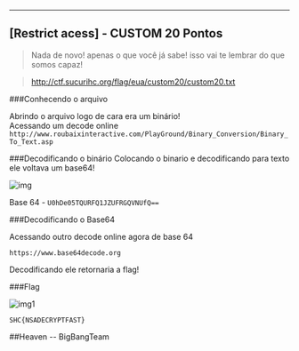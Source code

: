 ------------------------------------
[Restrict acess] - CUSTOM 20 Pontos
------------------------------------

> Nada de novo! apenas o que você já sabe! isso vai te lembrar do que somos capaz!

> http://ctf.sucurihc.org/flag/eua/custom20/custom20.txt

###Conhecendo o arquivo

Abrindo o arquivo logo de cara era um binário!<br>
Acessando um decode online<br>
``` http://www.roubaixinteractive.com/PlayGround/Binary_Conversion/Binary_To_Text.asp ```

###Decodificando o binário
Colocando o binario e decodificando para texto ele voltava um base64!

![img](binario.png)	

Base 64 - ``` U0hDe05TQURFQ1JZUFRGQVNUfQ== ```

###Decodificando o Base64

Acessando outro decode online agora de base 64

``` https://www.base64decode.org ```

Decodificando ele retornaria a flag!

###Flag

![img1](base64.png)

``` SHC{NSADECRYPTFAST} ```

##Heaven -- BigBangTeam
